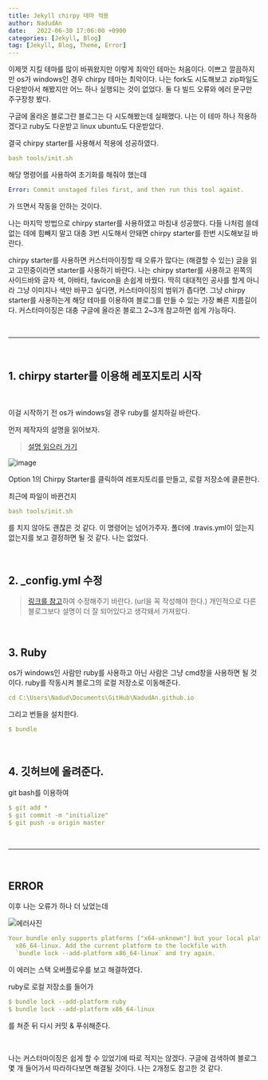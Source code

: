 ```yaml
---
title: Jekyll chirpy 테마 적용
author: NadudAn
date:   2022-06-30 17:06:00 +0900
categories: [Jekyll, Blog]
tag: [Jekyll, Blog, Theme, Error]
---
```


이제껏 지킬 테마를 많이 바꿔왔지만 이렇게 최악인 테마는 처음이다.
이쁘고 깔끔하지만 os가 windows인 경우 chirpy 테마는 최악이다.
나는 fork도 시도해보고 zip파일도 다운받아서 해봤지만 어느 하나 실행되는 것이 없었다. 둘 다 빌드 오류와 에러 문구만 주구장창 봤다.

구글에 올라온 블로그란 블로그는 다 시도해봤는데 실패했다. 나는 이 테마 하나 적용하겠다고 ruby도 다운받고 linux ubuntu도 다운받았다.

결국 chirpy starter를 사용해서 적용에 성공하였다. 

```yaml
bash tools/init.sh
```

해당 명령어를 사용하여 초기화를 해줘야 했는데 
```yaml
Error: Commit unstaged files first, and then run this tool againt.
```
가 뜨면서 작동을 안하는 것이다.

나는 마지막 방법으로 chirpy starter를 사용하였고 마침내 성공했다.
다들 나처럼 쓸데없는 데에 힘빼지 말고 대충 3번 시도해서 안돼면 chirpy starter를 한번 시도해보길 바란다. 

chirpy starter를 사용하면 커스터마이징할 때 오류가 많다는 (해결할 수 있는) 글을 읽고 고민중이라면 starter를 사용하기 바란다. 나는 chirpy starter를 사용하고 왼쪽의 사이드바와 글자 색, 아바타, favicon을 손쉽게 바꿨다. 딱히 대대적인 공사를 할게 아니라 그냥 이미지나 색만 바꾸고 싶다면, 커스터마이징의 범위가 좁다면. 그냥 chirpy starter를 사용하는게 해당 테마를 이용하여 블로그를 만들 수 있는 가장 빠른 지름길이다. 커스터마이징은 대충 구글에 올라온 블로그 2~3개 참고하면 쉽게 가능하다.

<br>

<hr>

<br>

## 1. chirpy starter를 이용해 레포지토리 시작

<br>

이걸 시작하기 전 os가 windows일 경우 ruby를 설치하길 바란다.

먼저 제작자의 설명을 읽어보자.

> [설명 읽으러 가기](https://chirpy.cotes.page/posts/getting-started/)

![image](https://user-images.githubusercontent.com/84761609/176620546-1bef3d4d-a2b5-420b-bab2-bf174eb8c4ec.png)

Option 1의 Chirpy Starter를 클릭하여 레포지토리를 만들고, 로컬 저장소에 클론한다. 

최근에 파일이 바뀐건지 
```yaml
bash tools/init.sh
```
를 치지 않아도 괜찮은 것 같다. 이 명령어는 넘어가주자. 폴더에 .travis.yml이 있는지 없는지를 보고 결정하면 될 것 같다. 나는 없었다.

<br>

## 2. _config.yml 수정

> [링크를 참고](https://wlqmffl0102.github.io/posts/Making-Git-blogs-for-beginners-3/)하여 수정해주기 바란다. (url을 꼭 작성해야 한다.) 개인적으로 다른 블로그보다 설명이 더 잘 되어있다고 생각돼서 가져왔다. 

<br>

## 3. Ruby

os가 windows인 사람만 ruby를 사용하고 아닌 사람은 그냥 cmd창을 사용하면 될 것이다. ruby를 작동시켜 블로그의 로컬 저장소로 이동해준다.

```yaml
cd C:\Users\Nadud\Documents\GitHub\NadudAn.github.io
```

그리고 번들을 설치한다.

```yaml
$ bundle
```

<br>

## 4. 깃허브에 올려준다.

git bash를 이용하여

``` yaml
$ git add *
$ git commit -m "initialize"
$ git push -u origin master
```

<br><hr><br>

## ERROR

이후 나는 오류가 하나 더 났었는데

![에러사진](https://user-images.githubusercontent.com/84761609/176625973-8ba57fb2-60ee-46b1-8db6-fc7c08e13dc8.png)

```yaml
Your bundle only supports platforms ["x64-unknown"] but your local platform is
  x86_64-linux. Add the current platform to the lockfile with
  `bundle lock --add-platform x86_64-linux` and try again.
```

이 에러는 스택 오버플로우를 보고 해결하였다.

ruby로 로컬 저장소를 들어가
```yaml
$ bundle lock --add-platform ruby
$ bundle lock --add-platform x86_64-linux
```
를 쳐준 뒤 다시 커밋 & 푸쉬해준다.

<br>

나는 커스터마이징은 쉽게 할 수 있었기에 따로 적지는 않겠다. 구글에 검색하여 블로그 몇 개 들어가서 따라하다보면 해결될 것이다. 나는 2개정도 참고한 것 같다.

